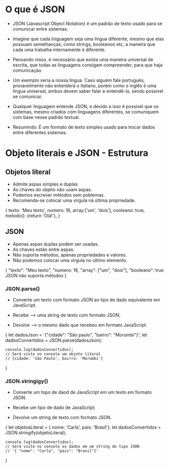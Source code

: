 # O que é JSON
- JSON (Javascript Object Notation) é um padrão de texto usado para se comunicar entre sistemas.

- Imagine que cada linguagem seja uma língua diferente, mesmo que elas possuam semelhanças, como strings, booleanos etc, a maneira que cada uma trabalha internamente é diferente.

- Pensando nisso, é necessário que exista uma maneira universal de escrita, que todas as linguagens consigam compreender, para que haja comunicação.

- Um exemplo seria a nossa língua. Caso alguém fale português, provavelmente não entenderá o italiano, porém como o inglês é uma língua universal, ambos devem saber falar e entendê-la, sendo possível se comunicar.

- Qualquer linguagem entende JSON, e devido a isso é possível que os sistemas, mesmo criados com linguagens diferentes, se comuniquem com base nesse padrão textual.

- Resumindo: É um formato de texto simples usado para trocar dados entre diferentes sistemas.

# Objeto literais e JSON - Estrutura

## Objetos literal             

- Admite aspas simples e duplas
- As chaves do objeto não usam aspas.
- Podemos escrever métodos sem poblemas.
- Recomenda-se colocar uma vírgula na última propriedade.

{
    texto: 'Meu texto',
    numero: 16,
    array:['um', 'dois'],
    cooleano: true,
    metodo(): {return 'Olá!'},
}

## JSON

- Apenas aspas duplas podem ser usadas.
- As chaves estão entre aspas.
- Não suporta métodos, apenas propriedades e valores.
- Não podemos colocar uma vírgula no último elemento.

{
    "texto": "Meu texto",
    "numero: 16,
    "array": ["um", "dois"],
    "booleano": true
    JSON não suporta métodos
}

### JSON.parse()

- Converte um texto com formato JSON ao tipo de dado equivalente em JavaScript.

- Recebe --> uma string de texto com formato JSON;
- Devolve --> o mesmo dado que recebeu em formato JavaScript.

{
    let dadosJson = '{"cidade": "São paulo", "bairro": "Morumbi"}';
    let dadosConvertidos = JSON.parse(dadosJson);

    console.log(dadosConvertidos);
    // Será visto no console um objeto literal
    // {cidade: 'São Paulo', bairro: 'Morumbi'}
}

### JSON.stringigy()

- Converte um topo de daod de JavaScript em um texto em formato JSON.

- Recebe um tipo de dado de JavaScript;
- Devolve um string de texto com formato JSON.

{
    let objetoaLiteral = { nome: 'Carla', pais: 'Brasil'};
    let dadosConvertidos = JSON.stringify(objetoLiteral);

    console.log(dadosConvertidos);
    // Será visto no console os dados em um string do tipo JSON
    // '{ "nome": "Carla", "pais": "Brasil"}'
}
